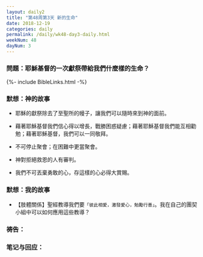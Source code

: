 ```yaml
---
layout: daily2
title: "第48周第3天 新的生命"
date: 2018-12-19
categories: daily
permalink: /daily/wk48-day3-daily.html
weekNum: 48
dayNum: 3
---
```


### 問題：耶穌基督的一次獻祭帶給我們什麼樣的生命？

{%- include BibleLinks.html -%}

### 默想：神的故事 
+ 耶穌的獻祭除去了至聖所的幔子，讓我們可以隨時來到神的面前。

+ 藉著耶穌基督我們信心得以增長，戰勝困惑疑慮；藉著耶穌基督我們能互相勸勉；藉著耶穌基督，我們可以一同敬拜。

+ 不可停止聚會；在困難中更當聚會。

+ 神對拒絕救恩的人有審判。

+ 我們不可丟棄勇敢的心，存這樣的心必得大賞賜。

### 默想：我的故事
+ 【肢體關係】聖經教導我們要`「彼此相愛，激發愛心，勉勵行善」`。我在自己的團契小組中可以如何應用這些教導？

### 祷告：

### 笔记与回应：
